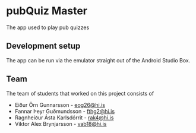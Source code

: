 # pubQuiz Master

The app used to play pub quizzes

## Development setup
The app can be run via the emulator straight out of the Android Studio Box.

## Team
The team of students that worked on this project consists of

- Eiður Örn Gunnarsson - eog26@hi.is
- Fannar Þeyr Guðmundsson - fthg2@hi.is
- Ragnheiður Ásta Karlsdórrit - rak4@hi.is
- Viktor Alex Brynjarsson - vab18@hi.is
